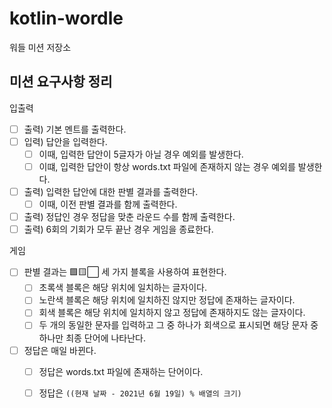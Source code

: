 # kotlin-wordle

워들 미션 저장소

## 미션 요구사항 정리

입출력

- [ ] 출력) 기본 멘트를 출력한다.
- [ ] 입력) 답안을 입력한다.
    - [ ] 이때, 입력한 답안이 5글자가 아닐 경우 예외를 발생한다.
    - [ ] 이떄, 입력한 답안이 항상 words.txt 파일에 존재하지 않는 경우 예외를 발생한다.
- [ ] 출력) 입력한 답안에 대한 판별 결과를 출력한다.
    - [ ] 이때, 이전 판별 결과를 함께 출력한다.
- [ ] 출력) 정답인 경우 정답을 맞춘 라운드 수를 함께 출력한다.
- [ ] 출력) 6회의 기회가 모두 끝난 경우 게임을 종료한다.

게임

- [ ] 판별 결과는 🟩🟨⬜ 세 가지 블록을 사용하여 표현한다.
    - [ ] 초록색 블록은 해당 위치에 일치하는 글자이다.
    - [ ] 노란색 블록은 해당 위치에 일치하진 않지만 정답에 존재하는 글자이다.
    - [ ] 회색 블록은 해당 위치에 일치하지 않고 정답에 존재하지도 않는 글자이다.
    - [ ] 두 개의 동일한 문자를 입력하고 그 중 하나가 회색으로 표시되면 해당 문자 중 하나만 최종 단어에 나타난다.
- [ ] 정답은 매일 바뀐다.
    - [ ] 정답은 words.txt 파일에 존재하는 단어이다.
    - [ ] 정답은 `((현재 날짜 - 2021년 6월 19일) % 배열의 크기)`


